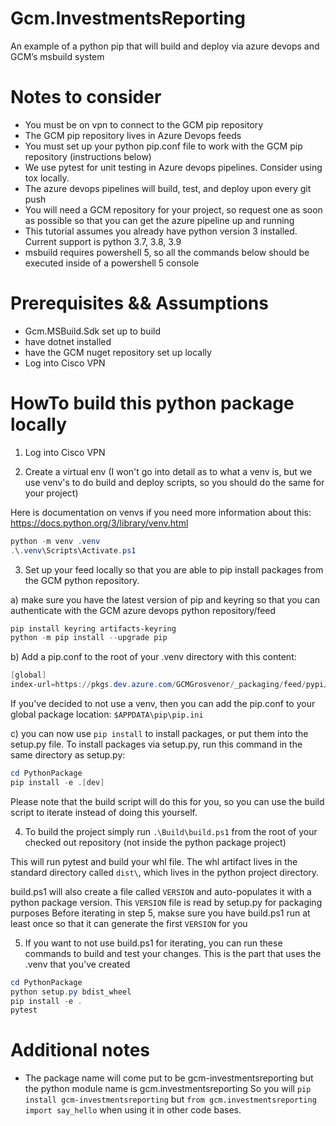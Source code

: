 # Gcm.InvestmentsReporting
An example of a python pip that will build and deploy via azure devops and GCM’s msbuild system


# Notes to consider
- You must be on vpn to connect to the GCM pip repository
- The GCM pip repository lives in Azure Devops feeds
- You must set up your python pip.conf file to work with the GCM pip repository (instructions below)
- We use pytest for unit testing in Azure devops pipelines.  Consider using tox locally.
- The azure devops pipelines will build, test, and deploy upon every git push
- You will need a GCM repository for your project, so request one as soon as possible so that you can get the azure pipeline up and running
- This tutorial assumes you already have python version 3 installed.  Current support is python 3.7, 3.8, 3.9
- msbuild requires powershell 5, so all the commands below should be executed inside of a powershell 5 console

# Prerequisites && Assumptions
- Gcm.MSBuild.Sdk set up to build
- have dotnet installed
- have the GCM nuget repository set up locally
- Log into Cisco VPN

# HowTo build this python package locally

1. Log into Cisco VPN

2. Create a virtual env (I won't go into detail as to what a venv is, but we use venv's to do build and deploy scripts, so you should do the same for your project)

Here is documentation on venvs if you need more information about this: https://docs.python.org/3/library/venv.html

```powershell
python -m venv .venv
.\.venv\Scripts\Activate.ps1
```

3. Set up your feed locally so that you are able to pip install packages from the GCM python repository.

a) make sure you have the latest version of pip and keyring so that you can authenticate with the GCM azure devops python repository/feed
```powershell
pip install keyring artifacts-keyring
python -m pip install --upgrade pip
```
b) Add a pip.conf to the root of your .venv directory with this content:
```powershell
[global]
index-url=https://pkgs.dev.azure.com/GCMGrosvenor/_packaging/feed/pypi/simple/
```

If you've decided to not use a venv, then you can add the pip.conf to your global package location: `$APPDATA\pip\pip.ini`

c) you can now use `pip install` to install packages, or put them into the setup.py file.  To install packages via setup.py, run this command in the same directory as setup.py:
```powershell
cd PythonPackage
pip install -e .[dev]
```
Please note that the build script will do this for you, so you can use the build script to iterate instead of doing this yourself.

4. To build the project simply run `.\Build\build.ps1` from the root of your checked out repository (not inside the python package project)

This will run pytest and build your whl file.  The whl artifact lives in the standard directory called `dist\`, which lives in the python project directory.

build.ps1 will also create a file called `VERSION` and auto-populates it with a python package version.  This `VERSION` file is read by setup.py for packaging purposes
Before iterating in step 5, makse sure you have build.ps1 run at least once so that it can generate the first `VERSION` for you

5. If you want to not use build.ps1 for iterating, you can run these commands to build and test your changes.    This is the part that uses the .venv that you've created

```powershell
cd PythonPackage
python setup.py bdist_wheel
pip install -e .
pytest
```

# Additional notes
- The package name will come put to be gcm-investmentsreporting but the python module name is gcm.investmentsreporting
  So you will `pip install gcm-investmentsreporting` but `from gcm.investmentsreporting import say_hello` when using it in other code bases.
